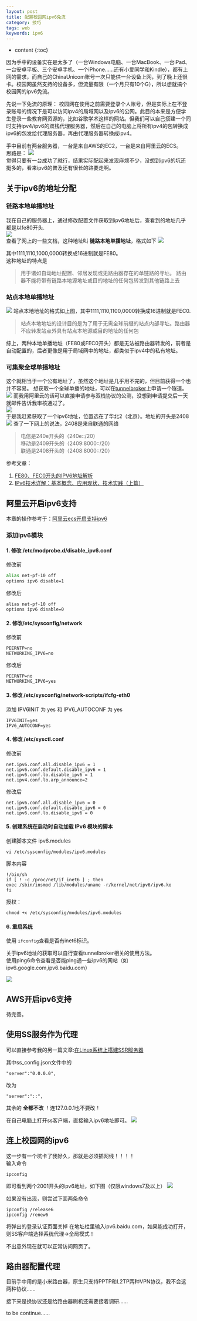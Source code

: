 ```yaml
---
layout: post
title: 配置校园网ipv6免流
category: 技巧
tags: web
keywords: ipv6
---
```

* content
{:toc}

因为手中的设备实在是太多了（一台Windows电脑、一台MacBook、一台iPad、一台安卓平板、三个安卓手机、一个iPhone……还有小爱同学和Kindle），都有上网的需求，而自己的ChinaUnicom账号一次只能供一台设备上网，到了晚上还很卡。校园网虽然支持的设备多，但流量有限（一个月只有10个G），所以想就搞个校园网的ipv6免流。

先说一下免流的原理：
校园网在使用之前需要登录个人账号，但是实际上在不登录账号的情况下是可以访问ipv4的局域网以及ipv6的公网。此目的本来是方便学生登录一些教育网资源的，比如谷歌学术这样的网站。但我们可以自己搭建一个同时支持ipv4/ipv6的双栈代理服务器，然后在自己的电脑上将所有ipv4的包转换成ipv6的包发给代理服务器，再由代理服务器转换成ipv4。


手中目前有两台服务器，一台是来自AWS的EC2，一台是来自阿里云的ECS。  
思路是：
![](/assets/img/skill/ipv6_graph.jpg)    
觉得只要有一台成功了就行，结果实际配起来发现麻烦不少，没想到ipv6的坑还挺多的，看来ipv6的普及还有很长的路要走啊。
## 关于ipv6的地址分配

### 链路本地单播地址
我在自己的服务器上，通过修改配置文件获取到ipv6地址后，查看到的地址几乎都是以fe80开头.  
![](/assets/img/skill/ipv6_1.jpg)  
查看了网上的一些文档，这种地址叫 __链路本地单播地址__，格式如下 
![](/assets/img/skill/ipv6_3.gif)  

其中1111,1110,1000,0000转换成16进制就是FE80。  
这种地址的特点是

> 用于诸如自动地址配置、邻居发现或无路由器存在的单链路的寻址。
路由器不能将带有链路本地源地址或目的地址的任何包转发到其他链路上去

### 站点本地单播地址
![](/assets/img/skill/ipv6_4.gif)
站点本地地址的格式如上图，其中1111,1110,1100,0000转换成16进制就是FEC0.  

>站点本地地址的设计目的是为了用于无需全球前缀的站点内部寻址。路由器不应转发站点外具有站点本地源或目的地址的任何包 

综上，两种本地单播地址（FE80或FEC0开头）都是无法被路由器转发的，前者是自动配置的，后者更像是用于局域网中的地址，都类似于ipv4中的私有地址。


### 可集聚全球单播地址
这个就相当于一个公有地址了，虽然这个地址是几乎用不完的，但目前获得一个也并不容易。
想获取一个全球单播的地址，可以在[tunnelbroker](https://tunnelbroker.net)上申请一个隧道。  
![](/assets/img/skill/ipv6_tunnel.jpg) 
而我用阿里云的话可以直接申请参与双栈协议的公测，没想到申请提交后一天就邮件告诉我审核通过了。  
![](/assets/img/skill/ipv6_access.jpg)  
于是我赶紧获取了一个ipv6地址，位置选在了华北2（北京）。地址的开头是2408  
![](/assets/img/skill/ipv6_2.jpg) 
查了一下网上的说法，2408是来自联通的网络

>电信是240e开头的（240e::/20）  
移动是2409开头的（2409:8000::/20）  
联通是2408开头的（2408:8000::/20）  


参考文章：  
1. [FE80、FEC0开头的IPV6地址解析](https://www.duoluodeyu.com/2443.html)  
2. [IPv6技术详解：基本概念、应用现状、技术实践（上篇）](http://www.52im.net/thread-1605-1-1.html)  


## 阿里云开启ipv6支持

本章的操作参考于：[阿里云ecs开启支持ipv6](https://blog.csdn.net/u014201191/article/details/85112590)  

### 添加ipv6模块

#### 1. 修改 /etc/modprobe.d/disable_ipv6.conf

修改前
```bash
alias net-pf-10 off
options ipv6 disable=1
```
修改后
```
alias net-pf-10 off
options ipv6 disable=0
```

#### 2. 修改/etc/sysconfig/network

修改前
```
PEERNTP=no
NETWORKING_IPV6=no
```
修改后
```
PEERNTP=no
NETWORKING_IPV6=yes
```

#### 3. 修改 /etc/sysconfig/network-scripts/ifcfg-eth0

  
添加 IPV6INIT 为 yes 和 IPV6_AUTOCONF 为 yes
```
IPV6INIT=yes
IPV6_AUTOCONF=yes
```

#### 4. 修改 /etc/sysctl.conf


修改前
```
net.ipv6.conf.all.disable_ipv6 = 1
net.ipv6.conf.default.disable_ipv6 = 1
net.ipv6.conf.lo.disable_ipv6 = 1
net.ipv4.conf.lo.arp_announce=2
```
修改后
```
net.ipv6.conf.all.disable_ipv6 = 0
net.ipv6.conf.default.disable_ipv6 = 0
net.ipv6.conf.lo.disable_ipv6 = 0
```


#### 5. 创建系统在启动时自动加载 IPv6 模块的脚本

创建脚本文件 ipv6.modules
```
vi /etc/sysconfig/modules/ipv6.modules
```
脚本内容
```
!/bin/sh
if [ ! -c /proc/net/if_inet6 ] ; then
exec /sbin/insmod /lib/modules/uname -r/kernel/net/ipv6/ipv6.ko
fi
```

授权：
```
chmod +x /etc/sysconfig/modules/ipv6.modules
```
#### 6. 重启系统

使用 ```ifconfig```查看是否有inet6标识。

关于ipv6地址的获取可以自行查看tunnelbroker相关的使用方法。  
使用ping6命令查看是否能ping通一些ipv6的网站（如ipv6.google.com,ipv6.baidu.com）

![](/assets/img/skill/ipv6_ping.jpg)

## AWS开启ipv6支持

待完善。

## 使用SS服务作为代理

可以直接参考我的另一篇文章:[在Linux系统上搭建SSR服务器](https://jiangph2016.github.io/2019/03/06/ssr.html)  

其中ss_config.json文件中的

```
"server":"0.0.0.0", 
```
改为
```
"server":"::", 
```
其余的 __全都不改__ ！连127.0.0.1也不要改！

在自己电脑上打开ss客户端，直接输入ipv6地址即可。
![](/assets/img/skill/ipv6_ssr1.jpg)

## 连上校园网的ipv6
 
这一步有一个坑卡了我好久，那就是必须插网线！！！！  
输入命令
```
ipconfig
```
即可看到两个2001开头的ipv6地址，如下图（仅限windows7及以上）
![](/assets/img/skill/ipv6_ipconfig.jpg)


如果没有出现，则尝试下面两条命令
```
ipconfig /release6
ipconfig /renew6
```
将弹出的登录认证页面关掉
在地址栏里输入ipv6.baidu.com，如果能成功打开，则SS客户端选择系统代理->全局模式！

不出意外现在就可以正常访问网页了。


## 路由器配置代理

目前手中用的是小米路由器，原生只支持PPTP和L2TP两种VPN协议，我不会这两种协议……


接下来是换协议还是给路由器刷机还需要接着调研……

to be continue……








